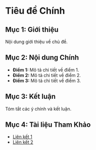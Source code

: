 # Tiêu đề Chính

## Mục 1: Giới thiệu
Nội dung giới thiệu về chủ đề.

## Mục 2: Nội dung Chính
- **Điểm 1:** Mô tả chi tiết về điểm 1.
- **Điểm 2:** Mô tả chi tiết về điểm 2.
- **Điểm 3:** Mô tả chi tiết về điểm 3.

## Mục 3: Kết luận
Tóm tắt các ý chính và kết luận.

## Mục 4: Tài liệu Tham Khảo
- [Liên kết 1](https://example.com)
- [Liên kết 2](https://example.com)